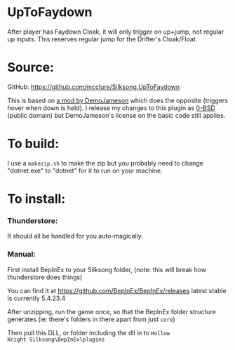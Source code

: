 <h1>UpToFaydown</h1>
After player has Faydown Cloak, it will only trigger on up+jump, not regular up inputs. This reserves regular jump for the Drifter's Cloak/Float.

<h1>Source:</h1>
GitHub: <a href = "https://github.com/mcclure/Silksong.UpToFaydown">https://github.com/mcclure/Silksong.UpToFaydown</a>
<br />

This is based on <a href="https://github.com/DemoJameson/Silksong.MakeFloatGreatAgain">a mod by DemoJameson</a> which does the opposite (triggers hover when down is held). I release my changes to this plugin as [0-BSD](https://opensource.org/license/0bsd) (public domain) but DemoJameson's license on the basic code still applies.

<h1>To build:</h1>

I use a `makezip.sh` to make the zip but you probably need to change "dotnet.exe" to "dotnet" for it to run on your machine.

<h1>To install:</h1>

<h3>Thunderstore:</h3>
It should all be handled for you auto-magically.

<h3>Manual:</h3>
First install BepInEx to your Silksong folder,
(note: this will break how thunderstore does things)

You can find it at
https://github.com/BepInEx/BepInEx/releases
latest stable is currently 5.4.23.4

After unzipping, run the game once, so that the BepInEx folder structure generates
(ie: there's folders in there apart from just `core`)

Then pull this DLL, or folder including the dll in to
<code>Hollow Knight Silksong\BepInEx\plugins</code>
